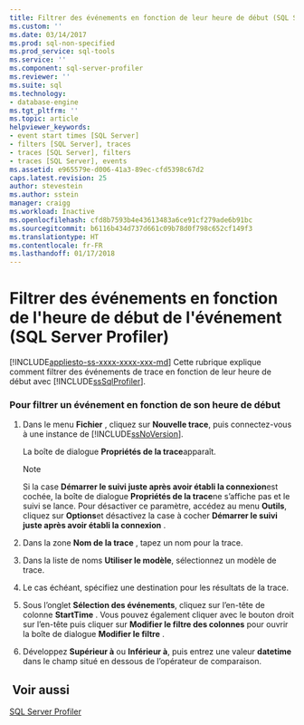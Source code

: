 ```yaml
---
title: Filtrer des événements en fonction de leur heure de début (SQL Server Profiler) | Microsoft Docs
ms.custom: ''
ms.date: 03/14/2017
ms.prod: sql-non-specified
ms.prod_service: sql-tools
ms.service: ''
ms.component: sql-server-profiler
ms.reviewer: ''
ms.suite: sql
ms.technology:
- database-engine
ms.tgt_pltfrm: ''
ms.topic: article
helpviewer_keywords:
- event start times [SQL Server]
- filters [SQL Server], traces
- traces [SQL Server], filters
- traces [SQL Server], events
ms.assetid: e965579e-d006-41a3-89ec-cfd5398c67d2
caps.latest.revision: 25
author: stevestein
ms.author: sstein
manager: craigg
ms.workload: Inactive
ms.openlocfilehash: cfd8b7593b4e43613483a6ce91cf279ade6b91bc
ms.sourcegitcommit: b6116b434d737d661c09b78d0f798c652cf149f3
ms.translationtype: HT
ms.contentlocale: fr-FR
ms.lasthandoff: 01/17/2018
---
```

# <a name="filter-events-based-on-the-event-start-time-sql-server-profiler"></a>Filtrer des événements en fonction de l'heure de début de l'événement (SQL Server Profiler)
[!INCLUDE[appliesto-ss-xxxx-xxxx-xxx-md](../../includes/appliesto-ss-xxxx-xxxx-xxx-md.md)] Cette rubrique explique comment filtrer des événements de trace en fonction de leur heure de début avec [!INCLUDE[ssSqlProfiler](../../includes/sssqlprofiler-md.md)].  
  
### <a name="to-filter-an-event-based-on-the-event-start-time"></a>Pour filtrer un événement en fonction de son heure de début  
  
1.  Dans le menu **Fichier** , cliquez sur **Nouvelle trace**, puis connectez-vous à une instance de [!INCLUDE[ssNoVersion](../../includes/ssnoversion-md.md)].  
  
     La boîte de dialogue **Propriétés de la trace**apparaît.  
  
    > [!NOTE]  
    >  Si la case **Démarrer le suivi juste après avoir établi la connexion**est cochée, la boîte de dialogue **Propriétés de la trace**ne s’affiche pas et le suivi se lance. Pour désactiver ce paramètre, accédez au menu **Outils**, cliquez sur **Options**et désactivez la case à cocher **Démarrer le suivi juste après avoir établi la connexion** .  
  
2.  Dans la zone **Nom de la trace** , tapez un nom pour la trace.  
  
3.  Dans la liste de noms **Utiliser le modèle**, sélectionnez un modèle de trace.  
  
4.  Le cas échéant, spécifiez une destination pour les résultats de la trace.  
  
5.  Sous l’onglet **Sélection des événements**, cliquez sur l’en-tête de colonne **StartTime** . Vous pouvez également cliquer avec le bouton droit sur l’en-tête puis cliquer sur **Modifier le filtre des colonnes** pour ouvrir la boîte de dialogue **Modifier le filtre** .  
  
6.  Développez **Supérieur à** ou **Inférieur à**, puis entrez une valeur **datetime** dans le champ situé en dessous de l’opérateur de comparaison.  
  
## <a name="see-also"></a> Voir aussi  
 [SQL Server Profiler](../../tools/sql-server-profiler/sql-server-profiler.md)  
  
  
